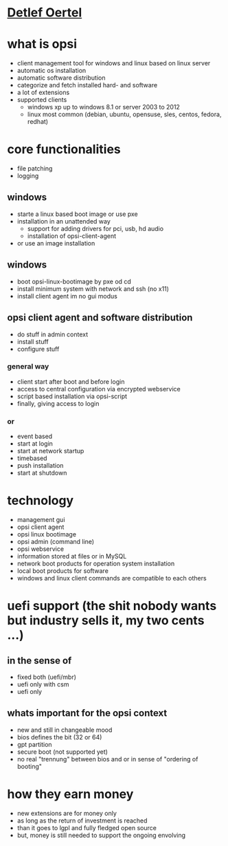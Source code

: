 # [Detlef Oertel](http://programm.froscon.de/2014/events/1344.html)

# what is opsi

* client management tool for windows and linux based on linux server
* automatic os installation
* automatic software distribution
* categorize and fetch installed hard- and software
* a lot of extensions
* supported clients
    * windows xp up to windows 8.1 or server 2003 to 2012
    * linux most common (debian, ubuntu, opensuse, sles, centos, fedora, redhat)

# core functionalities

* file patching
* logging

## windows

* starte a linux based boot image or use pxe
* installation in an unattended way
    * support for adding drivers for pci, usb, hd audio
    * installation of opsi-client-agent
* or use an image installation

## windows

* boot opsi-linux-bootimage by pxe od cd
* install minimum system with network and ssh (no x11)
* install client agent im no gui modus

## opsi client agent and software distribution

* do stuff in admin context
* install stuff
* configure stuff

### general way

* client start after boot and before login
* access to central configuration via encrypted webservice
* script based installation via opsi-script
* finally, giving access to login

### or

* event based
* start at login
* start at network startup
* timebased
* push installation
* start at shutdown

# technology

* management gui
* opsi client agent
* opsi linux bootimage
* opsi admin (command line)
* opsi webservice
* information stored at files or in MySQL
* network boot products for operation system installation
* local boot products for software
* windows and linux client commands are compatible to each others

# uefi support (the shit nobody wants but industry sells it, my two cents ...)

## in the sense of

* fixed both (uefi/mbr)
* uefi only with csm
* uefi only

## whats important for the opsi context

* new and still in changeable mood
* bios defines the bit (32 or 64)
* gpt partition
* secure boot (not supported yet)
* no real "trennung" between bios and or in sense of "ordering of booting"

# how they earn money

* new extensions are for money only
* as long as the return of investment is reached
* than it goes to lgpl and fully fledged open source
* but, money is still needed to support the ongoing envolving
